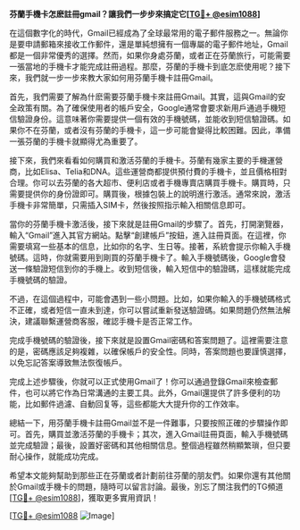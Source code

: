 **芬蘭手機卡怎麽註冊gmail？讓我們一步步來搞定它[[TG💪+ @esim1088](https://t.me/s/esim1088)]**

在這個數字化的時代，Gmail已經成為了全球最常用的電子郵件服務之一。無論你是要申請郵箱來接收工作郵件，還是單純想擁有一個專屬的電子郵件地址，Gmail都是一個非常優秀的選擇。然而，如果你身處芬蘭，或者正在芬蘭旅行，可能需要一張當地的手機卡才能完成註冊過程。那麼，芬蘭的手機卡到底怎麽使用呢？接下來，我們就一步一步來教大家如何用芬蘭手機卡註冊Gmail。

首先，我們需要了解為什麽需要芬蘭手機卡來註冊Gmail。其實，這與Gmail的安全政策有關。為了確保使用者的帳戶安全，Google通常會要求新用戶通過手機短信驗證身份。這意味著你需要提供一個有效的手機號碼，並能收到短信驗證碼。如果你不在芬蘭，或者沒有芬蘭的手機卡，這一步可能會變得比較困難。因此，準備一張芬蘭的手機卡就顯得尤為重要了。

接下來，我們來看看如何購買和激活芬蘭的手機卡。芬蘭有幾家主要的手機運營商，比如Elisa、Telia和DNA。這些運營商都提供預付費的手機卡，並且價格相對合理。你可以去芬蘭的各大超市、便利店或者手機專賣店購買手機卡。購買時，只需要提供你的身份證即可。購買後，根據包裝上的說明進行激活。通常來說，激活手機卡非常簡單，只需插入SIM卡，然後按照指示輸入相關信息即可。

當你的芬蘭手機卡激活後，接下來就是註冊Gmail的步驟了。首先，打開瀏覽器，輸入“Gmail”進入其官方網站。點擊“創建帳戶”按鈕，進入註冊頁面。在這裡，你需要填寫一些基本的信息，比如你的名字、生日等。接著，系統會提示你輸入手機號碼。這時，你就需要用到剛買的芬蘭手機卡了。輸入手機號碼後，Google會發送一條驗證短信到你的手機上。收到短信後，輸入短信中的驗證碼，這樣就能完成手機號碼的驗證。

不過，在這個過程中，可能會遇到一些小問題。比如，如果你輸入的手機號碼格式不正確，或者短信一直未到達，你可以嘗試重新發送驗證碼。如果問題仍然無法解決，建議聯繫運營商客服，確認手機卡是否正常工作。

完成手機號碼的驗證後，接下來就是設置Gmail密碼和答案問題了。這裡需要注意的是，密碼應該足夠複雜，以確保帳戶的安全性。同時，答案問題也要謹慎選擇，以免忘記答案導致無法恢復帳戶。

完成上述步驟後，你就可以正式使用Gmail了！你可以通過登錄Gmail來檢查郵件，也可以將它作為日常溝通的主要工具。此外，Gmail還提供了許多便利的功能，比如郵件過濾、自動回复等，這些都能大大提升你的工作效率。

總結一下，用芬蘭手機卡註冊Gmail並不是一件難事，只要按照正確的步驟操作即可。首先，購買並激活芬蘭的手機卡；其次，進入Gmail註冊頁面，輸入手機號碼並完成驗證；最後，設置好密碼和其他相關信息。整個過程雖然稍顯繁瑣，但只要耐心操作，就能成功完成。

希望本文能夠幫助到那些正在芬蘭或者計劃前往芬蘭的朋友們。如果你還有其他關於Gmail或手機卡的問題，隨時可以留言討論。最後，別忘了關注我們的TG頻道[[TG💪+ @esim1088](https://t.me/s/esim1088)]，獲取更多實用資訊！

[[TG💪+ @esim1088](https://t.me/s/esim1088) ![Image](https://i.postimg.cc/4NQfJmqS/Snipaste-2025-05-13-00-14-12.png)]